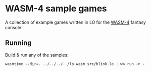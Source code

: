 # WASM-4 sample games

A collection of example games written in LO for the [WASM-4](https://wasm4.org) fantasy console.

## Running

Build & run any of the samples:

```shell
wasmtime --dir=. ../../../../lo.wasm src/blink.lo | w4 run -n -
```
